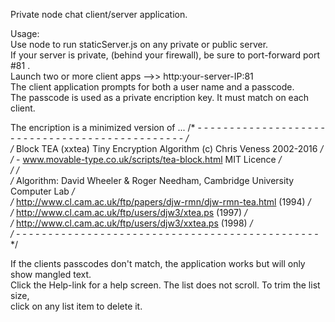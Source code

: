 Private node chat client/server application.

Usage:  
Use node to run staticServer.js on any private or public server.  
If your server is private, (behind your firewall), be sure to port-forward port #81 .   
Launch two or more client apps   -->>     http:your-server-IP:81  
The client application prompts for both a user name and a passcode.  
The passcode is used as a private encription key. It must match on each  
client.   
  
The encription is a minimized version of ...
/* - - - - - - - - - - - - - - - - - - - - - - - - - - - - - - - - - - - - - - - - - - - - - - -  */  
/* Block TEA (xxtea) Tiny Encryption Algorithm                        (c) Chris Veness 2002-2016  */  
/*  - www.movable-type.co.uk/scripts/tea-block.html                                  MIT Licence  */  
/*                                                                                                */  
/* Algorithm: David Wheeler & Roger Needham, Cambridge University Computer Lab                    */  
/*            http://www.cl.cam.ac.uk/ftp/papers/djw-rmn/djw-rmn-tea.html (1994)                  */  
/*            http://www.cl.cam.ac.uk/ftp/users/djw3/xtea.ps (1997)                               */  
/*            http://www.cl.cam.ac.uk/ftp/users/djw3/xxtea.ps (1998)                              */  
/* - - - - - - - - - - - - - - - - - - - - - - - - - - - - - - - - - - - - - - - - - - - - - - -  */  
  
If the clients passcodes don't match, the application works but will only show mangled text.  
Click the Help-link for a help screen.  The list does not scroll. To trim the list size,   
click on any list item to delete it.
